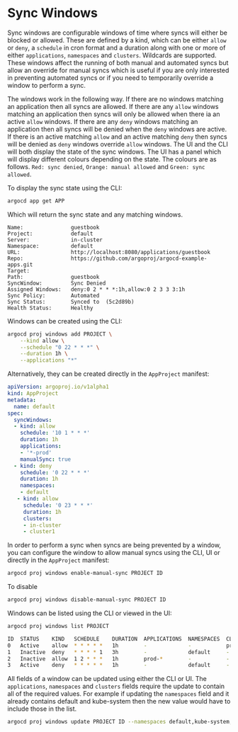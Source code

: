 # Sync Windows

Sync windows are configurable windows of time where syncs will either be blocked or allowed. These are defined
by a kind, which can be either `allow` or `deny`, a `schedule` in cron format and a duration along with one or 
more of either `applications`, `namespaces` and `clusters`. Wildcards are supported. These windows affect the running 
of both manual and automated syncs but allow an override for manual syncs which is useful if you are only interested
in preventing automated syncs or if you need to temporarily override a window to perform a sync.

The windows work in the following way. If there are no windows matching an application then all syncs are allowed. If there
are any `allow` windows matching an application then syncs will only be allowed when there ia an active `allow` windows. If there
are any `deny` windows matching an application then all syncs will be denied when the `deny` windows are active. If there is an
active matching `allow` and an active matching `deny` then syncs will be denied as `deny` windows override `allow` windows. The
UI and the CLI will both display the state of the sync windows. The UI has a panel which will display different colours depending
on the state. The colours are as follows. `Red: sync denied`, `Orange: manual allowed` and `Green: sync allowed`.

To display the sync state using the CLI:

```bash
argocd app get APP
```

Which will return the sync state and any matching windows.

```
Name:               guestbook
Project:            default
Server:             in-cluster
Namespace:          default
URL:                http://localhost:8080/applications/guestbook
Repo:               https://github.com/argoproj/argocd-example-apps.git
Target:
Path:               guestbook
SyncWindow:         Sync Denied
Assigned Windows:   deny:0 2 * * *:1h,allow:0 2 3 3 3:1h
Sync Policy:        Automated
Sync Status:        Synced to  (5c2d89b)
Health Status:      Healthy
```

Windows can be created using the CLI:

```bash
argocd proj windows add PROJECT \
    --kind allow \
    --schedule "0 22 * * *" \
    --duration 1h \
    --applications "*"
```

Alternatively, they can be created directly in the `AppProject` manifest:
 
```yaml
apiVersion: argoproj.io/v1alpha1
kind: AppProject
metadata:
  name: default
spec:
  syncWindows:
  - kind: allow
    schedule: '10 1 * * *'
    duration: 1h
    applications:
    - '*-prod'
    manualSync: true
  - kind: deny
    schedule: '0 22 * * *'
    duration: 1h
    namespaces:
    - default
   - kind: allow
     schedule: '0 23 * * *'
     duration: 1h
     clusters:
     - in-cluster
     - cluster1
```

In order to perform a sync when syncs are being prevented by a window, you can configure the window to allow manual syncs
using the CLI, UI or directly in the `AppProject` manifest:

```bash
argocd proj windows enable-manual-sync PROJECT ID
```

To disable

```bash
argocd proj windows disable-manual-sync PROJECT ID
```

Windows can be listed using the CLI or viewed in the UI:

```bash
argocd proj windows list PROJECT
```

```bash
ID  STATUS    KIND   SCHEDULE    DURATION  APPLICATIONS  NAMESPACES  CLUSTERS  MANUALSYNC
0   Active    allow  * * * * *   1h        -             -           prod1     Disabled
1   Inactive  deny   * * * * 1   3h        -             default     -         Disabled
2   Inactive  allow  1 2 * * *   1h        prod-*        -           -         Enabled
3   Active    deny   * * * * *   1h        -             default     -         Disabled
```

All fields of a window can be updated using either the CLI or UI. The `applications`, `namespaces` and `clusters` fields
require the update to contain all of the required values. For example if updating the `namespaces` field and it already
contains default and kube-system then the new value would have to include those in the list. 

```bash
argocd proj windows update PROJECT ID --namespaces default,kube-system,prod1
```